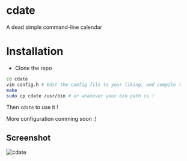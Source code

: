 # cdate
A dead simple command-line calendar

# Installation
- Clone the repo
```bash
cd cdate
vim config.h # Edit the config file to your liking, and compile !
make
sudo cp cdate /usr/bin # or whatever your bin path is !
```

Then `cdate` to use it !

More configuration comming soon :)

## Screenshot

![cdate](https://imgur.com/GETdkdx.png)

